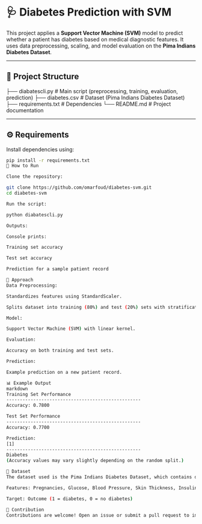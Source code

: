 # 🩺 Diabetes Prediction with SVM

This project applies a **Support Vector Machine (SVM)** model to predict whether a patient has diabetes based on medical diagnostic features. It uses data preprocessing, scaling, and model evaluation on the **Pima Indians Diabetes Dataset**.

---

## 📂 Project Structure

├── diabatescli.py # Main script (preprocessing, training, evaluation, prediction)
├── diabetes.csv # Dataset (Pima Indians Diabetes Dataset)
├── requirements.txt # Dependencies
└── README.md # Project documentation

---

## ⚙️ Requirements

Install dependencies using:

```bash
pip install -r requirements.txt
🚀 How to Run

Clone the repository:

git clone https://github.com/omarfoud/diabetes-svm.git
cd diabetes-svm

Run the script:

python diabatescli.py

Outputs:

Console prints:

Training set accuracy

Test set accuracy

Prediction for a sample patient record

🔬 Approach
Data Preprocessing:

Standardizes features using StandardScaler.

Splits dataset into training (80%) and test (20%) sets with stratification.

Model:

Support Vector Machine (SVM) with linear kernel.

Evaluation:

Accuracy on both training and test sets.

Prediction:

Example prediction on a new patient record.

📊 Example Output
markdown
Training Set Performance
--------------------------------------------------
Accuracy: 0.7800

Test Set Performance
--------------------------------------------------
Accuracy: 0.7700

Prediction:
[1]
--------------------------------------------------
Diabetes
(Accuracy values may vary slightly depending on the random split.)

📌 Dataset
The dataset used is the Pima Indians Diabetes Dataset, which contains diagnostic measurements for women aged 21+ of Pima Indian heritage.

Features: Pregnancies, Glucose, Blood Pressure, Skin Thickness, Insulin, BMI, Diabetes Pedigree Function, Age

Target: Outcome (1 = diabetes, 0 = no diabetes)

🤝 Contribution
Contributions are welcome! Open an issue or submit a pull request to improve the project.

